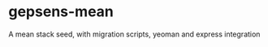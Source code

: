gepsens-mean
============

A mean stack seed, with migration scripts, yeoman and express integration
